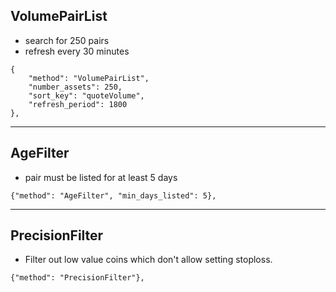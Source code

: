 ## VolumePairList
- search for 250 pairs
- refresh every 30 minutes
```
{
    "method": "VolumePairList",
    "number_assets": 250,
    "sort_key": "quoteVolume",
    "refresh_period": 1800
},
```
---
## AgeFilter
- pair must be listed for at least 5 days
```
{"method": "AgeFilter", "min_days_listed": 5},
```
---
## PrecisionFilter
- Filter out low value coins which don't allow setting stoploss.
```
{"method": "PrecisionFilter"},
```
